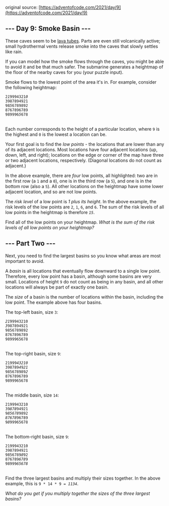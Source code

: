 ﻿original source: [https://adventofcode.com/2021/day/9](https://adventofcode.com/2021/day/9)
## --- Day 9: Smoke Basin ---
These caves seem to be [lava tubes](https://en.wikipedia.org/wiki/Lava_tube). Parts are even still volcanically active; small hydrothermal vents release smoke into the caves that slowly settles like rain.

If you can model how the smoke flows through the caves, you might be able to avoid it and be that much safer. The submarine generates a heightmap of the floor of the nearby caves for you (your puzzle input).

Smoke flows to the lowest point of the area it's in. For example, consider the following heightmap:

<pre>
<code>2<em>1</em>9994321<em>0</em>
3987894921
98<em>5</em>6789892
8767896789
989996<em>5</em>678
</code>
</pre>

Each number corresponds to the height of a particular location, where <code>9</code> is the highest and <code>0</code> is the lowest a location can be.

Your first goal is to find the <em>low points</em> - the locations that are lower than any of its adjacent locations. Most locations have four adjacent locations (up, down, left, and right); locations on the edge or corner of the map have three or two adjacent locations, respectively. (Diagonal locations do not count as adjacent.)

In the above example, there are <em>four</em> low points, all highlighted: two are in the first row (a <code>1</code> and a <code>0</code>), one is in the third row (a <code>5</code>), and one is in the bottom row (also a <code>5</code>). All other locations on the heightmap have some lower adjacent location, and so are not low points.

The <em>risk level</em> of a low point is <em>1 plus its height</em>. In the above example, the risk levels of the low points are <code>2</code>, <code>1</code>, <code>6</code>, and <code>6</code>. The sum of the risk levels of all low points in the heightmap is therefore <code><em>15</em></code>.

Find all of the low points on your heightmap. <em>What is the sum of the risk levels of all low points on your heightmap?</em>


## --- Part Two ---
Next, you need to find the largest basins so you know what areas are most important to avoid.

A <em>basin</em> is all locations that eventually flow downward to a single low point. Therefore, every low point has a basin, although some basins are very small. Locations of height <code>9</code> do not count as being in any basin, and all other locations will always be part of exactly one basin.

The <em>size</em> of a basin is the number of locations within the basin, including the low point. The example above has four basins.

The top-left basin, size <code>3</code>:

<pre>
<code><em>21</em>99943210
<em>3</em>987894921
9856789892
8767896789
9899965678
</code>
</pre>

The top-right basin, size <code>9</code>:

<pre>
<code>21999<em>43210</em>
398789<em>4</em>9<em>21</em>
985678989<em>2</em>
8767896789
9899965678
</code>
</pre>

The middle basin, size <code>14</code>:

<pre>
<code>2199943210
39<em>878</em>94921
9<em>85678</em>9892
<em>87678</em>96789
9<em>8</em>99965678
</code>
</pre>

The bottom-right basin, size <code>9</code>:

<pre>
<code>2199943210
3987894921
9856789<em>8</em>92
876789<em>678</em>9
98999<em>65678</em>
</code>
</pre>

Find the three largest basins and multiply their sizes together. In the above example, this is <code>9 * 14 * 9 = <em>1134</em></code>.

<em>What do you get if you multiply together the sizes of the three largest basins?</em>

